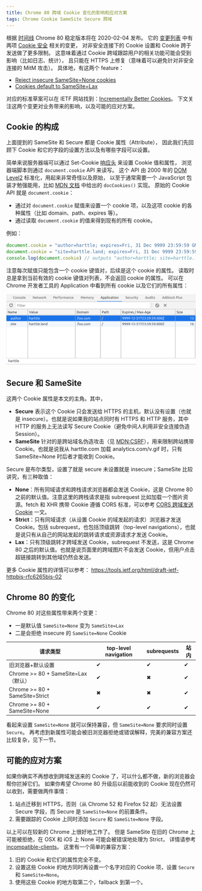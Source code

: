 ```yaml
---
title: Chrome 80 跨域 Cookie 变化的影响和应对方案
tags: Chrome Cookie SameSite Secure 跨域
---
```


根据 [时间线][chrome-release] Chrome 80 稳定版本将在 2020-02-04 发布。
它的 [变更列表][chrome-80] 中有两项 [Cookie 安全][cookie] 相关的变更，
对非安全连接下的 Cookie 设置和 Cookie 跨于发送做了更多限制。
这意味着通过 Cookie 跨域跟踪用户的相关功能可能会受到影响（比如日志、统计），
且只能在 HTTPS 上修复（意味着可以避免针对非安全连接的 MitM 攻击）。
具体地，有这两个 feature：

* [Reject insecure SameSite=None cookies](https://www.chromestatus.com/feature/5633521622188032)
* [Cookies default to SameSite=Lax](https://www.chromestatus.com/feature/5088147346030592)

对应的标准草案可以在 IETF 网站找到：[Incrementally Better Cookies](https://tools.ietf.org/html/draft-west-cookie-incrementalism-00)。
下文关注这两个变更对业务带来的影响，以及可能的应对方案。

<!--more-->

## Cookie 的构成

上面提到的 SameSite 和 Secure 都是 Cookie 属性（Attribute），
因此我们先回顾下 Cookie 和它的字段的设置方法以及有哪些字段可以设置。

简单来说服务器端可以通过 Set-Cookie [响应头][http] 来设置 Cookie 值和属性，
浏览器端脚本则通过 `document.cookie` API 来读写。
这个 API 由 2000 年的 [DOM Level2][dom2] 标准化，用起来非常奇怪以及原始，
以至于通常需要一个 JavaScript 包装才勉强能用，比如 [MDN 文档][cookie] 中给出的 `docCookies()` 实现。
原始的 Cookie API 就是 `document.cookie`：

* 通过对 `document.cookie` 赋值来设置一个 cookie 项，以及这项 cookie 的各种属性（比如 domain、path、expires 等）。
* 通过读取 `document.cookie` 的值来得到现有的所有 cookie。

例如：

```javascript
document.cookie = "author=harttle; expires=Fri, 31 Dec 9999 23:59:59 GMT; path=/; domain=.foo.com";
document.cookie = "site=harttle.land; expires=Fri, 31 Dec 9999 23:59:59 GMT; path=/; domain=.foo.com";
console.log(document.cookie) // outputs "author=harttle; site=harttle.land"
```

注意每次赋值只能包含一个 cookie 键值对，后续是这个 cookie 的属性。
读取时总是拿到当前有效的 cookie 键值对列表，不会返回 cookie 的属性。
可以在 Chrome 开发者工具的 Application 中看到所有 cookie 以及它们的所有属性：

![cookie list for foo.com][cookie-list]

## Secure 和 SameSite

这两个 Cookie 属性是本文的主角。其中，

* **Secure** 表示这个 Cookie 只会发送给 HTTPS 的主机，默认没有设置（也就是 insecure）。也就是说如果我的站点同时有 HTTPS 和 HTTP 服务，其中 HTTP 的服务上无法读写 Secure Cookie（避免中间人利用非安全连接伪造 Session）。
* **SameSite** 针对的是跨站域名伪造攻击（见 [MDN:CSRF][csrf]），用来限制跨站携带 Cookie。也就是说我从 harttle.com 加载 analytics.com/v.gif 时，只有 SameSite=None 时后者才能收到 Cookie。

Secure 是布尔类型，设置了就是 secure 未设置就是 insecure；SameSite 比较讲究，有三种取值：

* **None**：所有同域请求和跨栈请求浏览器都会发送 Cookie，这是 Chrome 80 之前的默认值。注意这里的跨栈请求是指 subrequest 比如加载一个图片资源。fetch 和 XHR 携带 Cookie 遵循 CORS 标准，可以参考 [CORS 跨域发送 Cookie](https://harttle.land/2016/12/28/cors-with-cookie.html) 一文。
* **Strict**：只有同域请求（从设置 Cookie 的域发起的请求）浏览器才发送 Cookie。包括 subrequest，也包括顶级跳转（top-level navigations），也就是说只有从自己的网站发起的跳转请求或资源请求才发送 Cookie。
* **Lax**：只有顶级跳转才跨域发送 Cookie，subrequest 不发送，这是 Chrome 80 之后的默认值。也就是说页面里的跨域图片不会发送 Cookie，但用户点击超链接跳转到其他域仍然会发送。

更多 Cookie 属性的详情可以参考： <https://tools.ietf.org/html/draft-ietf-httpbis-rfc6265bis-02>

## Chrome 80 的变化

Chrome 80 对这些属性带来两个变更：

* 一是默认值 `SameSite=None` 变为 `SameSite=Lax`
* 二是会拒绝 insecure 的 `SameSite=None` Cookie

请求类型 | top-level navigation | subrequests | 站内
--- | --- | --- | ---
旧浏览器+默认设置 | ✔ | ✔ | ✔
Chrome >= 80 + SameSite=Lax（默认） | ✔ | ✖ | ✔
Chrome >= 80 + SameSite=Strict | ✖ | ✖ | ✔
Chrome >= 80 + SameSite=None | ✔ | ✔ | ✔

看起来设置 `SameSite=None` 就可以保持兼容，但 `SameSite=None` 要求同时设置 `Secure`。
再考虑到新属性可能会被旧浏览器拒绝或错误解释，完美的兼容方案还比较复杂，见下一节。

## 可能的应对方案

如果你确实不再想收到跨域发送来的 Cookie 了，可以什么都不做，新的浏览器会帮你拦掉它们。
如果你希望 Chrome 80 升级后以前能收到的 Cookie 现在仍然可以收到，需要做两件事情：

1. 站点迁移到 HTTPS，否则（从 Chrome 52 和 Firefox 52 起）无法设置 Secure 字段，而 Secure 是 `SameSite=None` 的前置条件。
2. 需要跟踪的 Cookie 上同时添加 `Secure` 和 `SameSite=None` 字段。

以上可以在较新的 Chrome 上很好地工作了。
但是 SameSite 在旧的 Chrome 上可能被拒绝，在 OSX 和 iOS 上 None 可能会被错误地处理为 Strict，
详情请参考 [incompatible-clients](https://www.chromium.org/updates/same-site/incompatible-clients)。
这里有一个简单的兼容方案：

1. 旧的 Cookie 和它们的属性完全不变。
2. 设置这些 Cookie 的地方同时再设置一个名字对应的 Cookie 项，设置 `Secure` 和 `SameSite=None`。
3. 使用这些 Cookie 的地方取第二个，fallback 到第一个。

[http]: https://harttle.land/2014/10/01/http.html
[dom2]: https://www.w3.org/TR/DOM-Level-2-HTML/html.html#ID-8747038
[cookie]: https://developer.mozilla.org/zh-CN/docs/Web/API/Document/cookie
[cookie-list]: /assets/img/blog/http/cookie-list@2x.png
[chrome-release]: https://www.chromestatus.com/features/schedule
[chrome-80]: https://www.chromestatus.com/features#milestone%3D80
[csrf]: https://developer.mozilla.org/en-US/docs/Glossary/CSRF
[cookie]: https://harttle.land/2015/08/10/cookie-session.html